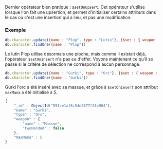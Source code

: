 Dernier opérateur bien pratique : ```$setOnUpsert```. Cet opérateur s'utilise lorsque l'on fait une upsertion, et permet d'initialiser certains attributs dans le cas où c'est une insertion qui a lieu, et pas une modification.

### Exemple

```javascript
db.character.update({name : "Plop", type : "Lutin"}, {$set : { weapon : {name : "Pioche", twoHanded : false} }, $setOnInsert : {maxMana : 5}}, {upsert : true});
db.character.findOne({name : "Plop"})
```

Le lutin Plop utilise désormais une pioche, mais comme il existait déjà, l'opérateur ```$setOnInsert``` n'a pas eu d'effet. Voyons maintenant ce qu'il se passe si le critère de sélection ne correspond à aucun personnage.

```javascript
db.character.update({name : "Gurki", type : "Orc"}, {$set : { weapon : {name : "Massue", twoHanded : false} }, $setOnInsert : {maxMana : 5}}, {upsert : true});
db.character.findOne({name : "Gurki"})
``` 

Gurki l'orc a été inséré avec sa massue, et grâce à ```$setOnInsert``` son attribut ```maxMana``` a été initialisé à 5.

```javascript
{
	"_id" : ObjectId("551ce1af8c54e5577f24b904"),
	"name" : "Gurki",
	"type" : "Orc",
	"weapon" : {
		"name" : "Massue",
		"twoHanded" : false
	},
	"maxMana" : 5
}
```